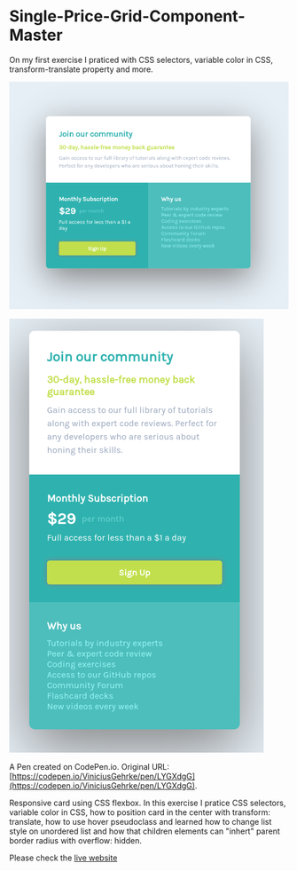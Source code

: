 # Single-Price-Grid-Component-Master

On my first exercise I praticed with CSS selectors, variable color in CSS, transform-translate property and more.

![Desktop View](desktop-preview.jpg?raw=true)

![Mobile View](mobile.png?raw=true)

A Pen created on CodePen.io. Original URL: [https://codepen.io/ViniciusGehrke/pen/LYGXdgG](https://codepen.io/ViniciusGehrke/pen/LYGXdgG).

Responsive card using CSS flexbox. In this exercise I pratice CSS selectors, variable color in CSS, how to position card in the center with transform: translate, how to use hover pseudoclass and learned how to change list style on unordered list and how that children elements can "inhert" parent border radius with overflow: hidden.


Please check the [live website](https://single-price-grid-component-master-virid-eta.vercel.app/)
